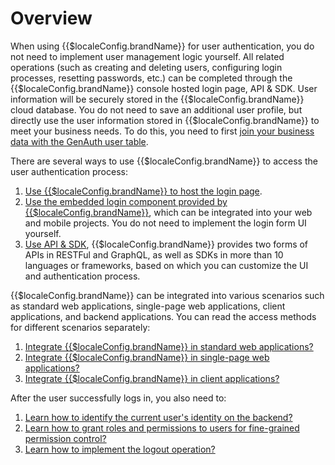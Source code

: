 # Overview

<LastUpdated/>

When using {{$localeConfig.brandName}} for user authentication, you do not need to implement user management logic yourself. All related operations (such as creating and deleting users, configuring login processes, resetting passwords, etc.) can be completed through the {{$localeConfig.brandName}} console hosted login page, API & SDK. User information will be securely stored in the {{$localeConfig.brandName}} cloud database. You do not need to save an additional user profile, but directly use the user information stored in {{$localeConfig.brandName}} to meet your business needs. To do this, you need to first [join your business data with the GenAuth user table](/guides/faqs/how-to-join-authing-user-with-your-business-data.md).

There are several ways to use {{$localeConfig.brandName}} to access the user authentication process:

1. [Use {{$localeConfig.brandName}} to host the login page](../use-hosted-login-page.md).
2. [Use the embedded login component provided by {{$localeConfig.brandName}}](../use-embeded-login-component/), which can be integrated into your web and mobile projects. You do not need to implement the login form UI yourself.
3. [Use API & SDK](../use-api-sdk/), {{$localeConfig.brandName}} provides two forms of APIs in RESTFul and GraphQL, as well as SDKs in more than 10 languages ​​or frameworks, based on which you can customize the UI and authentication process.

{{$localeConfig.brandName}} can be integrated into various scenarios such as standard web applications, single-page web applications, client applications, and backend applications. You can read the access methods for different scenarios separately:

1. [Integrate {{$localeConfig.brandName}} in standard web applications? ](../../platform-guide/integrate-with-regular-web-app.md)
2. [Integrate {{$localeConfig.brandName}} in single-page web applications? ](../../platform-guide/integrate-with-spa.md)
3. [Integrate {{$localeConfig.brandName}} in client applications? ](../../platform-guide/integrate-with-mobile-app.md)

After the user successfully logs in, you also need to:

1. [Learn how to identify the current user's identity on the backend? ](../how-to-validate-user-token.md)
2. [Learn how to grant roles and permissions to users for fine-grained permission control? ](../how-to-implement-access-control.md)
3. [Learn how to implement the logout operation? ](../how-to-logout-user.md)
